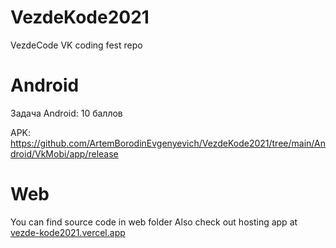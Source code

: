 # VezdeKode2021

VezdeCode VK coding fest repo

# Android
Задача Android: 10 баллов

APK: https://github.com/ArtemBorodinEvgenyevich/VezdeKode2021/tree/main/Android/VkMobi/app/release

# Web
You can find source code in web folder
Also check out hosting app at [vezde-kode2021.vercel.app](https://vezde-kode2021.vercel.app/)
